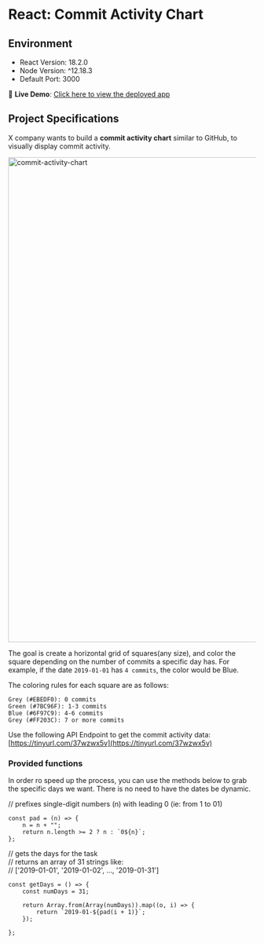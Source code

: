# React: Commit Activity Chart

## Environment

- React Version: 18.2.0
- Node Version: ^12.18.3
- Default Port: 3000

🔗 **Live Demo**:
[Click here to view the deployed app](https://commit-activity-diagram.vercel.app/)

## Project Specifications

X company wants to build a **commit activity chart** similar to GitHub, to visually display commit activity.

<img width="988" alt="commit-activity-chart" src="https://user-images.githubusercontent.com/129616867/229562019-840c9da6-a56b-4785-b4ed-912d863ec44f.png">

The goal is create a horizontal grid of squares(any size), and color the square depending on the number of commits a specific day has.
For example, if the date `2019-01-01` has `4 commits`, the color would be Blue.

The coloring rules for each square are as follows:

    Grey (#EBEDF0): 0 commits
    Green (#7BC96F): 1-3 commits
    Blue (#6F97C9): 4-6 commits
    Grey (#FF203C): 7 or more commits

Use the following API Endpoint to get the commit activity data:
[https://tinyurl.com/37wzwx5v](https://tinyurl.com/37wzwx5v)

### Provided functions

In order ro speed up the process, you can use the methods below to grab the specific days we want. There is no need to have the dates be dynamic.

// prefixes single-digit numbers (n) with leading 0 (ie: from 1 to 01)

    const pad = (n) => {
        n = n + "";
        return n.length >= 2 ? n : `0${n}`;
    };

// gets the days for the task<br />
// returns an array of 31 strings like:<br />
// ['2019-01-01', '2019-01-02', ..., '2019-01-31']

    const getDays = () => {
        const numDays = 31;

        return Array.from(Array(numDays)).map((o, i) => {
            return `2019-01-${pad(i + 1)}`;
        });

    };
